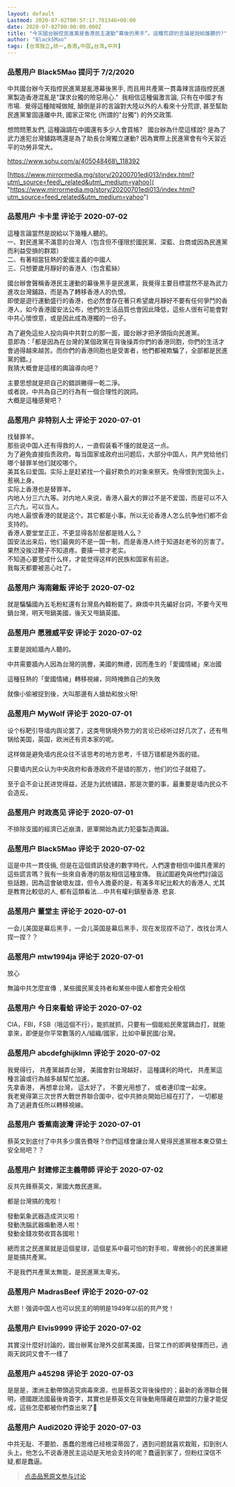 ```yaml
---
layout: default
Lastmod: 2020-07-02T00:57:17.781346+00:00
date: 2020-07-02T00:00:00.000Z
title: "今天國台辦控民進黨是香港民主運動“幕後的黑手“。這種荒謬的言論是說給誰聽的?"
author: "Black5Mao"
tags: [台湾独立,统一,香港,中国,台湾,中共]
---
```



### 品葱用户 **Black5Mao** 提问于 7/2/2020
    
中共國台辦今天指控民進黨是亂港幕後黑手, 而且用共產黨一貫毒辣言語指控民進黨製造香港混亂是"謀求台獨的險惡用心."  我相信這種偏激言論, 只有在中國才有市場.  覺得這種賊喊做賊, 顛倒是非的言論對大陸以外的人看來十分荒謬, 甚至幫助民進黨鞏固遠離中共, 國家正常化 (所謂的"台獨") 的外交政策.   
  
想問問蔥友們, 這種論調在中國還有多少人會買帳?   國台辦為什麼這樣說? 是為了武力進犯台灣舖路嗎還是為了助長台灣獨立運動? 因為實際上民進黨會有今天習近平的功勞非常大。  
  
https://www.sohu.com/a/405048468\_118392  
  
[https://www.mirrormedia.mg/story/20200701edi013/index.html?utm\_source=feed\_related&utm\_medium=yahoo]( "https://www.mirrormedia.mg/story/20200701edi013/index.html?utm_source=feed_related&utm_medium=yahoo")
    
                

### 品葱用户 **卡卡里** 评论于 2020-07-02
        
這種言論當然是說給以下幾種人聽的。  
一、對民進黨不滿意的台灣人（包含但不僅限於國民黨、深藍、台商或因為民進黨而利益受損的群眾）  
二、有著相當狂熱的愛國主義的中國人  
三、只想要歲月靜好的香港人（包含藍絲）  
  
  
國台辦會聲稱香港民主運動的幕後黑手是民進黨，我覺得主要目標當然不是為武力進攻台灣鋪路，而是為了轉移香港人的仇恨。  
即使是遊行運動盛行的香港，也必然會存在著只希望歲月靜好不要有任何爭鬥的香港人，如今香港國安法公布，他們的生活品質也會因此降低，這些人很有可能會對中共心懷恨意，或是因此成為港獨的一份子。  
  
為了避免這些人投向與中共對立的那一面，國台辦才把矛頭指向民進黨。  
意即為：「都是因為在台灣的某個政黨在背後操弄你們的香港同胞，你們的生活才會過得越來越苦。而你們的香港同胞也是受害者，他們都被欺騙了，全部都是民進黨的錯。」  
我猜大概會是這樣的輿論導向吧？  
  
主要思想就是把自己的錯誤撇得一乾二淨。  
或者說，中共為自己的行為有一個合理性的說詞。  
大概是這種感覺吧？
        
                

### 品葱用户 **非特别人士** 评论于 2020-07-01
        
找替罪羊。  
那些说中国人还有得救的人，一直假装看不懂的就是这一点。  
为了避免直接指责政府。每当国家或政府出问题后，大部分中国人，共产党给他们哪个替罪羊他们就咬哪个。  
美其名曰爱国。实际上是赶紧找一个最好欺负的对象来祭天。免得恨到党国头上，惹祸上身。  
实际上香港也是替罪羊。  
内地人分三六九等。对内地人来说，香港人最大的罪过不是不爱国，而是可以不入三六九，可以当人。  
内地人最恨香港的就是这个。其它都是小事。所以无论香港人怎么抗争他们都不会支持的。  
香港人要堂堂正正，不更显得各阶层都是贱人么？  
国安法出来后，他们最爽的不是一国一制，而是香港人终于知道赵老爷的厉害了。果然没挨过鞭子不知道疼。要揍一顿才老实。  
不知道心要宽成什么样，才能觉得这样的民族和国家有前途。  
我每天都要被恶心吐了。
        
                

### 品葱用户 **海南雞飯** 评论于 2020-07-02
        
就是騙騙國內五毛粉紅還有台灣島內韓粉罷了。麻煩中共先編好台詞，不要今天甩鍋台灣，明天甩鍋美國，後天又甩鍋英國。
        
                

### 品葱用户 **愿雅威平安** 评论于 2020-07-02
        
主要是說給牆內人聽的。  
  
中共需要牆內人因為台灣的挑釁，美國的無禮，因而產生的「愛國情緒」來冶國  
  
這種狂熱的「愛國情緒」轉移視線，同時掩飾自己的失敗  
  
就像小偷被捉到後，大叫那邊有人搶劫和放火呀!
        
                

### 品葱用户 **MyWolf** 评论于 2020-07-01
        
设个标靶引导墙内舆论罢了，这类甩锅境外势力的言论已经听过好几次了，还有甩锅给美国，英国，欧洲还有资本家的呢。  
  
这样做是避免墙内民众往不该思考的地方思考，千错万错都是外面的错。  
  
只要墙内民众认为中央政府和香港政府不是错的那方，他们的位子就稳了。  
  
至于会不会让民进党得益，还是为武统铺路，那是次要的事，最重要是墙内民众不会造反。
        
                

### 品葱用户 **时政高见** 评论于 2020-07-01
        
不排除支國的經濟已近崩潰，匪軍開始為武力犯臺製造輿論。
        
                

### 品葱用户 **Black5Mao** 评论于 2020-07-02
        
這是中共一貫伎倆, 但是在這個資訊發達的數字時代，人們還會相信中國共產黨的這些謊言嗎？我有一些來自香港的朋友相信這種宣傳。 我試圖避免與他們討論這些話題，因為這會破壞友誼，但令人擔憂的是，有滿多年紀比較大的香港人, 尤其是教育比較低的人, 都有這類看法....中共有權利鎮壓香港. 悲哀.
        
                

### 品葱用户 **董堂主** 评论于 2020-07-01
        
一会儿美国是幕后黑手，一会儿英国是幕后黑手，现在发现捏不动了，改找台湾人捏一捏？？
        
                

### 品葱用户 **mtw1994ja** 评论于 2020-07-01
        
放心  
  
無論中共怎麼宣傳  , 某些國民黨支持者和某些中國人都會完全相信
        
                

### 品葱用户 **今日來看蛤** 评论于 2020-07-02
        
CIA，FBI，FSB（哦這個不行），能抓就抓，只要有一個能給民衆當鷄血打，就能拿來，即便是你平常數落的人/組織/國家，比如中華民國/台灣。
        
                

### 品葱用户 **abcdefghijklmn** 评论于 2020-07-02
        
我覺得行， 共產黨越弄台灣， 美國會對台灣越好， 這種講利的時代， 共產黨這種言論或行為越多越幫忙加速。   
先拿香港， 再想拿台灣， 這太好了， 不要光用想了， 或者連印度一起來。   
我老覺得第三次世界大戰世界聯合圍中，從中共肺炎開始已經在打了， 一切都是為了逃避責任所以轉移視線。
        
                

### 品葱用户 **香蕉南波灣** 评论于 2020-07-01
        
蔡英文到底付了中共多少廣告費呀？你們這樣會讓台灣人覺得民進黨根本東亞領土安全局吧？？
        
                

### 品葱用户 **封建修正主義帶師** 评论于 2020-07-02
        
反共先鋒蔡英文，黨國大敵民進黨。  
  
都是台灣搞的鬼啦！  
  
發動氣象武器造成洪災啦！  
發動洗腦武器煽動港人啦！  
發動金錢攻勢收買各國啦！  
  
總而言之民進黨就是這個星球，這個星系中最可怕的對手啦，卑微弱小的民進黨總是能搞共產黨。  
  
不是我們共產黨太無能，是民進黨太卑劣。
        
                

### 品葱用户 **MadrasBeef** 评论于 2020-07-02
        
大胆！强调中国人也可以民主的明明是1949年以前的共产党！
        
                

### 品葱用户 **Elvis9999** 评论于 2020-07-02
        
其實沒什麼好討論的，國台辦罵台灣外交部罵美國，日常工作的即興發揮而已，過兩天說詞又會不一樣了
        
                

### 品葱用户 **a45298** 评论于 2020-07-03
        
是是是，澳洲主動帶頭追究病毒來源，也是蔡英文背後操控的；最新的香港聯合聲明，德國跟法國最後肯簽字，其實也是蔡英文在背後動用隱藏在歐盟的力量才能促成，這些怎麼都被你們查出來了🙊
        
                

### 品葱用户 **Audi2020** 评论于 2020-07-03
        
中共无耻、不要脸、愚蠢的思维已经根深蒂固了，遇到问题就喜欢栽赃，扣到别人头上。他怎么不说香港民主运动是天地会支持的呢？蠢逼到家了，但粉红深信不疑,都是蠢逼。
        
                





> [点击品葱原文参与讨论](https://pincong.rocks/question/27964?warning)

